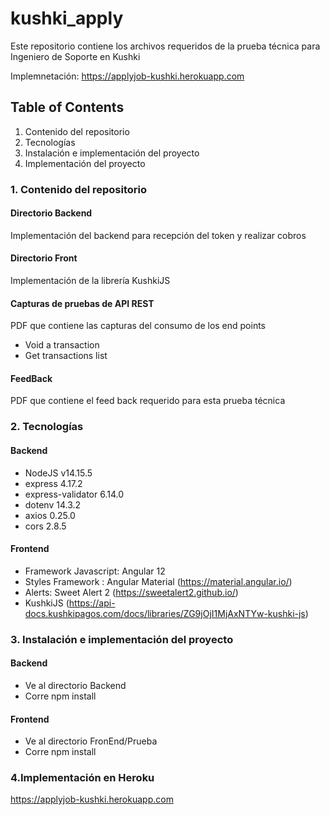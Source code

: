 # kushki_apply
Este repositorio contiene los archivos requeridos de la prueba técnica para Ingeniero de Soporte en Kushki

Implemnetación: https://applyjob-kushki.herokuapp.com

## Table of Contents
1. Contenido del repositorio
2. Tecnologías
3. Instalación e implementación del proyecto
4. Implementación del proyecto


### 1. Contenido del repositorio
#### Directorio Backend
Implementación del backend para recepción del token y realizar cobros
#### Directorio Front
Implementación de la librería KushkiJS
#### Capturas de pruebas de API REST
PDF que contiene las capturas del consumo de los end points
* Void a transaction
* Get transactions list
#### FeedBack
PDF que contiene el feed back requerido para esta prueba técnica

### 2. Tecnologías
#### Backend
* NodeJS v14.15.5
* express 4.17.2
* express-validator 6.14.0
* dotenv 14.3.2
* axios 0.25.0
* cors 2.8.5

#### Frontend
* Framework Javascript: Angular 12
* Styles Framework :    Angular Material (https://material.angular.io/)
* Alerts:  Sweet Alert 2 (https://sweetalert2.github.io/)
* KushkiJS (https://api-docs.kushkipagos.com/docs/libraries/ZG9jOjI1MjAxNTYw-kushki-js)

### 3. Instalación e implementación del proyecto
#### Backend
* Ve al directorio Backend
* Corre npm install

#### Frontend
* Ve al directorio FronEnd/Prueba
* Corre npm install

### 4.Implementación en Heroku
 https://applyjob-kushki.herokuapp.com
